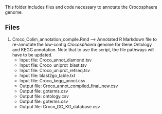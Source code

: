 This folder includes files and code necessary to annotate the Crocosphaera genome. 

## Files

1. Croco_Colim_annotation_compile.Rmd --> Annotated R Markdown file to re-annotate the low-contig _Crocosphaera_ genome for Gene Ontology and KEGG annotation. Note that to use the script, the file pathways will have to be updated. 
      -  Input file: Croco_annot_diamond.tsv
      -  Input file: Croco_uniprot_blast.tsv
      -  Input file: Croco_uniprot_refseq.tsv
      -  Input file: blast2go_table.txt
      -  Input file: Croco_kegg_annot.csv
      -  Output file: Croco_annot_compiled_final_new.csv
      -  Output file: goterms.csv
      -  Output file: ontology.csv
      -  Output file: goterms.csv
      -  Output file: Croco_GO_KO_database.csv
